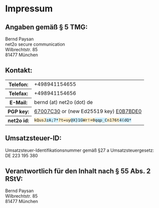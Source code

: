 Impressum
=========

Angaben gemäß § 5 TMG:
----------------------

Bernd Paysan<br/>
net2o secure communication<br/>
Wilbrechtstr. 85<br/>
81477 München

Kontakt:
--------

<table><tr>
<th>Telefon:</th>
<td>+498941154655</td></tr>
<tr><th>Telefax:</th>
<td>+498941154656</td></tr>
<tr><th>E-Mail:</th>
<td>bernd (at) net2o (dot) de</td>
<tr><th>PGP key:</th>
<td><a href="//net2o.de/bernd@net2o.de.gpg.asc">67007C30</a> or (new Ed25519 key) <a href="//net2o.de/bernd@net2o.de.asc">E0B7BDE0</a></td</tr>
<tr><th>net2o id:</th>
<td><tt><span style="background-color: #fec">kQusJ</span><span style="background-color: #cef">zA;7*</span><span style="background-color: #fec">?t=uy</span><span style="background-color: #cef">@X}1G</span><span style="background-color: #fec">Wr!+0</span><span style="background-color: #cef">qqp_C</span><span style="background-color: #fec">n176t</span><span style="background-color: #cef">4(dQ*</span></tt></td>
</tr></table>

Umsatzsteuer-ID:
----------------

Umsatzsteuer-Identifikationsnummer gemäß §27 a Umsatzsteuergesetz:<br/>
DE 223 195 380

Verantwortlich für den Inhalt nach § 55 Abs. 2 RStV:
----------------------------------------------------

Bernd Paysan<br/>
Wilbrechtstr. 85<br/>
81477 München
